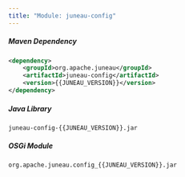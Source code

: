 ```yaml
---
title: "Module: juneau-config"
---
```


##### Maven Dependency

```xml
<dependency>
    <groupId>org.apache.juneau</groupId>
    <artifactId>juneau-config</artifactId>
    <version>{{JUNEAU_VERSION}}</version>
</dependency>
```

##### Java Library

```text
juneau-config-{{JUNEAU_VERSION}}.jar
```

##### OSGi Module

```text
org.apache.juneau.config_{{JUNEAU_VERSION}}.jar
```

